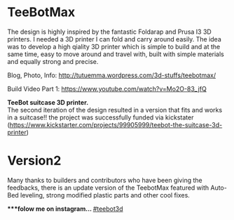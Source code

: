 TeeBotMax
=========

The design is highly inspired by the fantastic Foldarap and Prusa I3 3D printers. I needed a 3D printer I can fold and carry around easily.
The idea was to develop a high qiality 3D printer which is simple to build and at the same time, easy to move around and travel with, built with simple materials and equally strong and precise.

Blog, Photo, Info:  http://tutuemma.wordpress.com/3d-stuffs/teebotmax/

Build Video Part 1: https://www.youtube.com/watch?v=Mo2O-83_jfQ


<b>TeeBot suitcase 3D printer.</b><br>
The second iteration of the design resulted in a version that fits and works in a suitcase!! the project was successfully funded via kickstater (https://www.kickstarter.com/projects/99905999/teebot-the-suitcase-3d-printer)

Version2  
=========

Many thanks to builders and contributors who have been giving the feedbacks, there is an update version of the TeebotMax featured with Auto-Bed leveling, strong modified plastic parts and other cool fixes.


<b>***folow me on instagram...  </b>[#teebot3d](https://www.instagram.com/teebot3d/)
